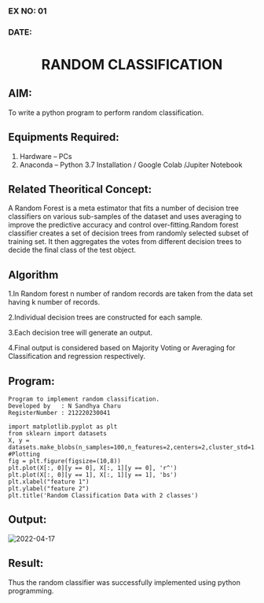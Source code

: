 ### EX NO: 01
### DATE:
# <p align="center"> RANDOM CLASSIFICATION</p>
## AIM:
To write a python program to perform random classification.

## Equipments Required:
1. Hardware – PCs
2. Anaconda – Python 3.7 Installation / Google Colab /Jupiter Notebook

## Related Theoritical Concept:
A Random Forest is a meta estimator that fits a number of decision tree classifiers on various sub-samples of the dataset and uses averaging to improve the predictive accuracy and control over-fitting.Random forest classifier creates a set of decision trees from randomly selected subset of training set. It then aggregates the votes from different decision trees to decide the final class of the test object.

## Algorithm
1.In Random forest n number of random records are taken from the data set having k number of records.

2.Individual decision trees are constructed for each sample.

3.Each decision tree will generate an output.

4.Final output is considered based on Majority Voting or Averaging for Classification and regression respectively.

## Program:
```
Program to implement random classification.
Developed by   : N Sandhya Charu
RegisterNumber : 212220230041
```
```python3
import matplotlib.pyplot as plt
from sklearn import datasets
X, y = datasets.make_blobs(n_samples=100,n_features=2,centers=2,cluster_std=1.05,random_state=2)
#Plotting
fig = plt.figure(figsize=(10,8))
plt.plot(X[:, 0][y == 0], X[:, 1][y == 0], 'r^')
plt.plot(X[:, 0][y == 1], X[:, 1][y == 1], 'bs')
plt.xlabel("feature 1")
plt.ylabel("feature 2")
plt.title('Random Classification Data with 2 classes')
```

## Output:
![2022-04-17](https://user-images.githubusercontent.com/75235167/163719882-d236b342-36f6-4f81-a0ec-200c15b0fdde.png)

## Result:
Thus the random classifier was successfully implemented using python programming.
